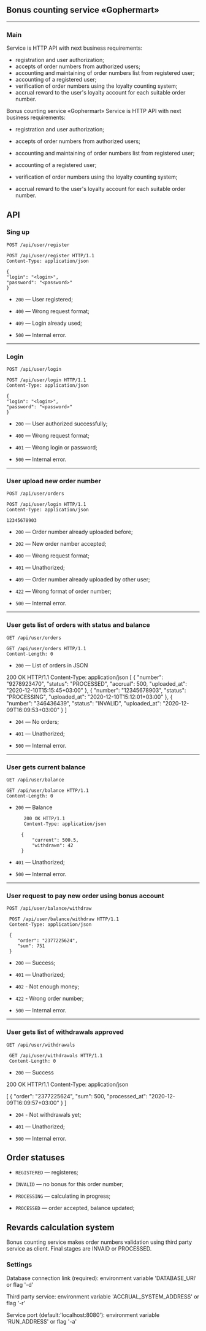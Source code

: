 ## Bonus counting service «Gophermart»

---

### Main

Service is HTTP API with next business requirements:

* registration and user authorization;
* accepts of order numbers from authorized users;
* accounting and maintaining of order numbers list from registered user;
* accounting of a registered user;
* verification of order numbers using the loyalty counting system;
* accrual reward to the user's loyalty account for each suitable order number.

Bonus counting service «Gophermart»
Service is HTTP API with next business requirements:

  - registration and user authorization;

  - accepts of order numbers from authorized users;

  - accounting and maintaining of order numbers list from registered user;

  - accounting of a registered user;

  - verification of order numbers using the loyalty counting system;

  - accrual reward to the user's loyalty account for each suitable order number.

## API

### Sing up

`POST /api/user/register`

	POST /api/user/register HTTP/1.1
	Content-Type: application/json

	{
	"login": "<login>",
	"password": "<password>"
	}

- `200` — User registered;

- `400` — Wrong request format;

- `409` — Login already used;

- `500` — Internal error.

---

### Login

`POST /api/user/login`

	POST /api/user/login HTTP/1.1
	Content-Type: application/json

	{
	"login": "<login>",
	"password": "<password>"
	}

- `200` — User authorized successfully;

- `400` — Wrong request format;

- `401` — Wrong login or password;

- `500` — Internal error.

---

### User upload new order number

`POST /api/user/orders`

	POST /api/user/login HTTP/1.1
	Content-Type: application/json

	12345678903

- `200` — Order number already uploaded before;

- `202` — New order namber accepted;

- `400` — Wrong request format;

- `401` — Unathorized;

- `409` — Order number already uploaded by other user;

- `422` — Wrong format of order number;

- `500` — Internal error.

---

### User gets list of orders with status and balance

`GET /api/user/orders`

	GET /api/user/orders HTTP/1.1
	Content-Length: 0

- `200` — List of orders in JSON

 200 OK HTTP/1.1
 Content-Type: application/json
 [
	 {
		   "number": "9278923470",
	    	"status": "PROCESSED",
	    	"accrual": 500,
	    	"uploaded_at": "2020-12-10T15:15:45+03:00"
	    },
	    {
	    	"number": "12345678903",
		   "status": "PROCESSING",
	    	"uploaded_at": "2020-12-10T15:12:01+03:00"
	    },
	    {
	    	"number": "346436439",
	    	"status": "INVALID",
	    	"uploaded_at": "2020-12-09T16:09:53+03:00"
	    }
 ]

- `204` — No orders;

- `401` — Unathorized;

- `500` — Internal error.

---

### User gets current balance

`GET /api/user/balance`

	GET /api/user/balance HTTP/1.1
	Content-Length: 0

- `200` — Balance

		 200 OK HTTP/1.1
		 Content-Type: application/json

	    {
	    	"current": 500.5,
	    	"withdrawn": 42
	    }

- `401` — Unathorized;

- `500` — Internal error.

---

### User request to pay new order using bonus account

`POST /api/user/balance/withdraw`

	 POST /api/user/balance/withdraw HTTP/1.1
	 Content-Type: application/json

	 {
		"order": "2377225624",
	    "sum": 751
	 }

- `200` — Success;

- `401` — Unathorized;

- `402` - Not enough money;

- `422` - Wrong order number;

- `500` — Internal error.

---

### User gets list of withdrawals approved

`GET /api/user/withdrawals`

	 GET /api/user/withdrawals HTTP/1.1
	 Content-Length: 0

- `200` — Success

 200 OK HTTP/1.1
 Content-Type: application/json

 [
	    {
	        "order": "2377225624",
	        "sum": 500,
	        "processed_at": "2020-12-09T16:09:57+03:00"
	    }
 ]

- `204` - Not withdrawals yet;

- `401` — Unathorized;

- `500` — Internal error.

## Order statuses

  - `REGISTERED` — registeres;

  - `INVALID` — no bonus for this order number;

  - `PROCESSING` — calculating in progress;

  - `PROCESSED` — order accepted, balance updated;

## Revards calculation system

Bonus counting service makes order numbers validation using third party service as client. Final stages are INVAID or PROCESSED.

### Settings

Database connection link (required): environment variable 'DATABASE_URI' or flag '-d'

Third party service: environment variable 'ACCRUAL_SYSTEM_ADDRESS' or flag '-r'

Service port (default:'localhost:8080'): environment variable 'RUN_ADDRESS' or flag '-a'
